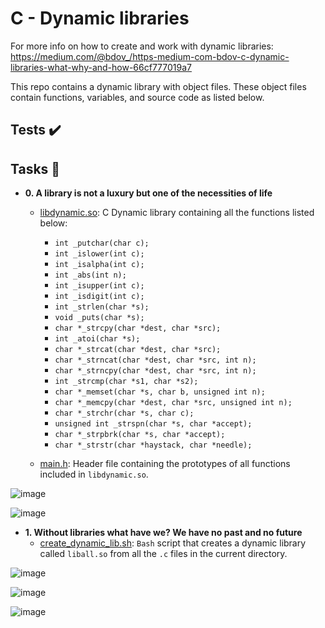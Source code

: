 # C - Dynamic libraries

For more info on how to create and work with dynamic libraries: https://medium.com/@bdov_/https-medium-com-bdov-c-dynamic-libraries-what-why-and-how-66cf777019a7

This repo contains a dynamic library with object files. These object files contain functions, variables, and source code as listed below.

## Tests :heavy_check_mark:

## Tasks :page_with_curl:

* **0. A library is not a luxury but one of the necessities of life**
  * [libdynamic.so](./libdynamic.so): C Dynamic library containing all the functions
  listed below:
    * `int _putchar(char c);`
    * `int _islower(int c);`
    * `int _isalpha(int c);`
    * `int _abs(int n);`
    * `int _isupper(int c);`
    * `int _isdigit(int c);`
    * `int _strlen(char *s);`
    * `void _puts(char *s);`
    * `char *_strcpy(char *dest, char *src);`
    * `int _atoi(char *s);`
    * `char *_strcat(char *dest, char *src);`
    * `char *_strncat(char *dest, char *src, int n);`
    * `char *_strncpy(char *dest, char *src, int n);`
    * `int _strcmp(char *s1, char *s2);`
    * `char *_memset(char *s, char b, unsigned int n);`
    * `char *_memcpy(char *dest, char *src, unsigned int n);`
    * `char *_strchr(char *s, char c);`
    * `unsigned int _strspn(char *s, char *accept);`
    * `char *_strpbrk(char *s, char *accept);`
    * `char *_strstr(char *haystack, char *needle);`

  * [main.h](./main.h): Header file containing the prototypes of all functions
  included in `libdynamic.so`.

![image](https://github.com/richie-omondi/alx-low_level_programming/assets/69873039/93dfe546-7e8f-41ed-8dcb-ace3cd72f8cb)

![image](https://github.com/richie-omondi/alx-low_level_programming/assets/69873039/18a17655-a30d-411f-8882-076a7a6e14de)

* **1. Without libraries what have we? We have no past and no future**
  * [create_dynamic_lib.sh](./create_dynamic_lib.sh): `Bash` script that creates a dynamic
  library called `liball.so` from all the `.c` files in the current directory.

![image](https://github.com/richie-omondi/alx-low_level_programming/assets/69873039/018ba4ae-4512-4aff-996d-46c03343ad7c)

![image](https://github.com/richie-omondi/alx-low_level_programming/assets/69873039/edb29370-488a-4e66-a714-e984877930f9)

![image](https://github.com/richie-omondi/alx-low_level_programming/assets/69873039/ace34de7-b7b9-4810-8772-f7b47d0628a4)



